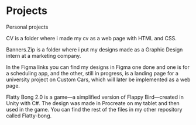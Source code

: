 # Projects
Personal projects

CV is a folder where i made my cv as a web page with HTML and CSS.

Banners.Zip is a folder where i put my designs made as a Graphic Design intern at a marketing company.

In the Figma links you can find my designs in Figma one done and one is for a scheduling app, and the other, still in progress, is a landing page for a university project on Custom Cars, which will later be implemented as a web page.

Flatty Bong 2.0 is a game—a simplified version of Flappy Bird—created in Unity with C#. The design was made in Procreate on my tablet and then used in the game. You can find the rest of the files in my other repository called Flatty-bong.
